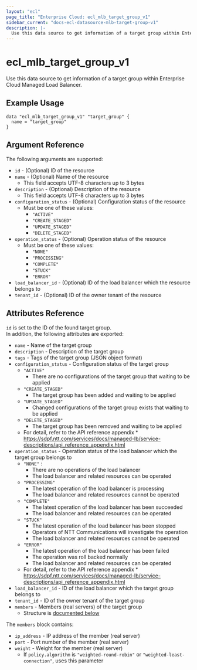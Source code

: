 ```yaml
---
layout: "ecl"
page_title: "Enterprise Cloud: ecl_mlb_target_group_v1"
sidebar_current: "docs-ecl-datasource-mlb-target-group-v1"
description: |-
  Use this data source to get information of a target group within Enterprise Cloud Managed Load Balancer.
---
```


# ecl\_mlb\_target\_group\_v1

Use this data source to get information of a target group within Enterprise Cloud Managed Load Balancer.

## Example Usage

```hcl
data "ecl_mlb_target_group_v1" "target_group" {
  name = "target_group"
}
```

## Argument Reference

The following arguments are supported:

* `id` - (Optional) ID of the resource
* `name` - (Optional) Name of the resource
    * This field accepts UTF-8 characters up to 3 bytes
* `description` - (Optional) Description of the resource
    * This field accepts UTF-8 characters up to 3 bytes
* `configuration_status` - (Optional) Configuration status of the resource
    * Must be one of these values:
        * `"ACTIVE"`
        * `"CREATE_STAGED"`
        * `"UPDATE_STAGED"`
        * `"DELETE_STAGED"`
* `operation_status` - (Optional) Operation status of the resource
    * Must be one of these values:
        * `"NONE"`
        * `"PROCESSING"`
        * `"COMPLETE"`
        * `"STUCK"`
        * `"ERROR"`
* `load_balancer_id` - (Optional) ID of the load balancer which the resource belongs to
* `tenant_id` - (Optional) ID of the owner tenant of the resource

## Attributes Reference

`id` is set to the ID of the found target group.<br>
In addition, the following attributes are exported:

* `name` - Name of the target group
* `description` - Description of the target group
* `tags` - Tags of the target group (JSON object format)
* `configuration_status` - Configuration status of the target group
    * `"ACTIVE"`
        * There are no configurations of the target group that waiting to be applied
    * `"CREATE_STAGED"`
        * The target group has been added and waiting to be applied
    * `"UPDATE_STAGED"`
        * Changed configurations of the target group exists that waiting to be applied
    * `"DELETE_STAGED"`
        * The target group has been removed and waiting to be applied
    * For detail, refer to the API reference appendix
            * https://sdpf.ntt.com/services/docs/managed-lb/service-descriptions/api_reference_appendix.html
* `operation_status` - Operation status of the load balancer which the target group belongs to
    * `"NONE"` :
        * There are no operations of the load balancer
        * The load balancer and related resources can be operated
    * `"PROCESSING"`
        * The latest operation of the load balancer is processing
        * The load balancer and related resources cannot be operated
    * `"COMPLETE"`
        * The latest operation of the load balancer has been succeeded
        * The load balancer and related resources can be operated
    * `"STUCK"`
        * The latest operation of the load balancer has been stopped
        * Operators of NTT Communications will investigate the operation
        * The load balancer and related resources cannot be operated
    * `"ERROR"`
        * The latest operation of the load balancer has been failed
        * The operation was roll backed normally
        * The load balancer and related resources can be operated
    * For detail, refer to the API reference appendix
            * https://sdpf.ntt.com/services/docs/managed-lb/service-descriptions/api_reference_appendix.html
* `load_balancer_id` - ID of the load balancer which the target group belongs to
* `tenant_id` - ID of the owner tenant of the target group
* `members` - Members (real servers) of the target group
    * Structure is [documented below](#members)

<a name="members"></a>The `members` block contains:

* `ip_address` - IP address of the member (real server)
* `port` - Port number of the member (real server)
* `weight` - Weight for the member (real server)
    * If `policy.algorithm` is `"weighted-round-robin"` or `"weighted-least-connection"`, uses this parameter
